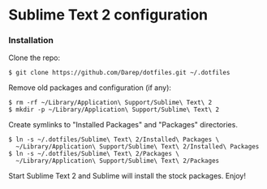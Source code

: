 # Sublime Text 2 configuration

### Installation

Clone the repo:

    $ git clone https://github.com/Darep/dotfiles.git ~/.dotfiles
    
Remove old packages and configuration (if any):

    $ rm -rf ~/Library/Application\ Support/Sublime\ Text\ 2
    $ mkdir -p ~/Library/Application\ Support/Sublime\ Text\ 2
  
Create symlinks to "Installed Packages" and "Packages" directories.

    $ ln -s ~/.dotfiles/Sublime\ Text\ 2/Installed\ Packages \
      ~/Library/Application\ Support/Sublime\ Text\ 2/Installed\ Packages
    $ ln -s ~/.dotfiles/Sublime\ Text\ 2/Packages \
      ~/Library/Application\ Support/Sublime\ Text\ 2/Packages

Start Sublime Text 2 and Sublime will install the stock packages. Enjoy!
